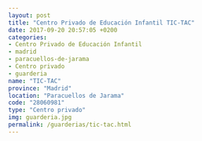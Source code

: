 ```yaml
---
layout: post
title: "Centro Privado de Educación Infantil TIC-TAC"
date: 2017-09-20 20:57:05 +0200
categories:
- Centro Privado de Educación Infantil
- madrid
- paracuellos-de-jarama
- Centro privado
- guarderia
name: "TIC-TAC"
province: "Madrid"
location: "Paracuellos de Jarama"
code: "28060981"
type: "Centro privado"
img: guarderia.jpg
permalink: /guarderias/tic-tac.html
---
```

